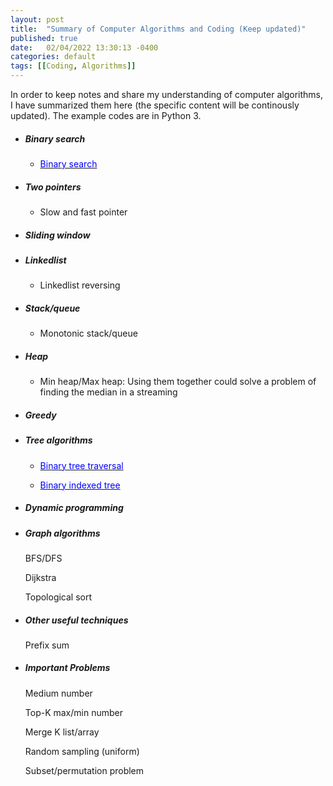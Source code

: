 ```yaml
---
layout: post
title:  "Summary of Computer Algorithms and Coding (Keep updated)"
published: true
date:   02/04/2022 13:30:13 -0400
categories: default
tags: [[Coding, Algorithms]]
---
```

In order to keep notes and share my understanding of computer algorithms, I have summarized them here (the specific content will be continously updated). The example codes are in Python 3.
 

 * ##### Binary search
    * [<span style="color:blue;"> Binary search </span>](https://github.com/windhaunting/Algorithm_Coding_Summary/blob/main/binary_search.md)

 * #####  Two pointers
      * Slow and fast pointer


 * #####  Sliding window


 * ##### Linkedlist
      * Linkedlist reversing

 * ##### Stack/queue 
      * Monotonic stack/queue 

 * ##### Heap
      * Min heap/Max heap: Using them together could solve a problem of finding the median in a streaming

 * ##### Greedy


 * ##### Tree algorithms
    * [<span style="color:blue;"> Binary tree traversal </span>](https://github.com/windhaunting/Algorithm_Coding_Summary/blob/main/tree_traversal.md)

    * [<span style="color:blue;"> Binary indexed tree</span>](https://github.com/windhaunting/Algorithm_Coding_Summary/blob/main/binary_indexed_tree.md)


* ##### Dynamic programming


* ##### Graph algorithms

  BFS/DFS

  Dijkstra

  Topological sort


* ##### Other useful techniques

  Prefix sum 


* ##### Important Problems

  Medium number

  Top-K max/min number

  Merge K list/array

  Random sampling (uniform)

  Subset/permutation problem

